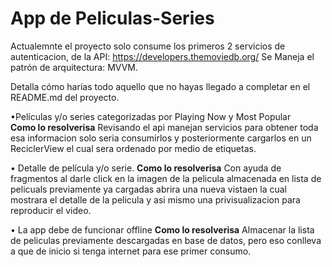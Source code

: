 # App de Peliculas-Series

Actualemnte el proyecto solo consume los primeros 2 servicios de autenticacion, de la API: https://developers.themoviedb.org/
Se Maneja el patrón de arquitectura: MVVM.


Detalla cómo harías todo aquello que no hayas llegado a completar en el README.md del proyecto.

•Películas y/o series categorizadas por Playing Now y Most Popular  
**Como lo resolverisa** Revisando el api manejan servicios para obtener toda esa informacion solo seria consumirlos y posteriormente cargarlos en un ReciclerView el cual sera ordenado por medio de etiquetas.

• Detalle de película y/o serie.
**Como lo resolverisa**
Con ayuda de fragmentos al darle click en la imagen de la pelicula almacenada en lista de pelicuals previamente ya cargadas abrira una nueva vistaen la cual mostrara el detalle de la pelicula y asi mismo una privisualizacion para reproducir el video.


• La app debe de funcionar offline
**Como lo resolverisa**
Almacenar la lista de peliculas previamente descargadas en base de datos, pero eso conlleva a que de inicio si tenga internet para ese primer consumo.

